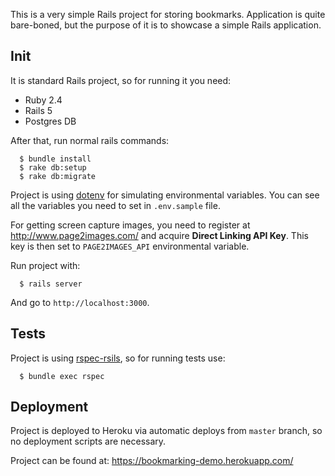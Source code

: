 This is a very simple Rails project for storing bookmarks. Application is quite bare-boned, but the purpose of it is to showcase a simple Rails application.

## Init

It is standard Rails project, so for running it you need:

 - Ruby 2.4
 - Rails 5
 - Postgres DB

After that, run normal rails commands:
```
  $ bundle install
  $ rake db:setup
  $ rake db:migrate
```

Project is using [dotenv](https://github.com/bkeepers/dotenv) for simulating environmental variables. You can see all the variables you need to set in `.env.sample` file.

For getting screen capture images, you need to register at http://www.page2images.com/ and acquire **Direct Linking API Key**. This key is then set to `PAGE2IMAGES_API` environmental variable.

Run project with:

```
  $ rails server
```

And go to `http://localhost:3000`.

## Tests

Project is using [rspec-rsils](https://github.com/rspec/rspec-rails), so for running tests use:

```
  $ bundle exec rspec
```

## Deployment

Project is deployed to Heroku via automatic deploys from `master` branch, so no deployment scripts are necessary.

Project can be found at: https://bookmarking-demo.herokuapp.com/
